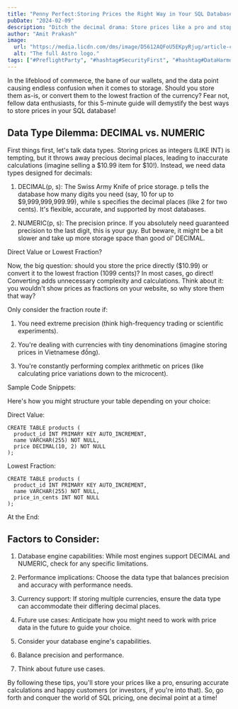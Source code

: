 ```yaml
---
title: "Penny Perfect:Storing Prices the Right Way in Your SQL Database"
pubDate: "2024-02-09"
description: "Ditch the decimal drama: Store prices like a pro and stop your data from going bananas!"
author: "Amit Prakash"
image:
  url: "https://media.licdn.com/dms/image/D5612AQFoU5EKpyRjug/article-cover_image-shrink_720_1280/0/1707453640280?e=1712793600&v=beta&t=ZcDLt8gn8QHUXK1UEDtY2Pb04mABgf9GtGwSzam6bCs"
  alt: "The full Astro logo."
tags: ["#PreflightParty", "#hashtag#SecurityFirst", "#hashtag#DataHarmony", "#hashtag#NoMoreWebWalls"]
---
```


In the lifeblood of commerce, the bane of our wallets, and the data point causing endless confusion when it comes to storage. Should you store them as-is, or convert them to the lowest fraction of the currency? Fear not, fellow data enthusiasts, for this 5-minute guide will demystify the best ways to store prices in your SQL database!

## Data Type Dilemma: DECIMAL vs. NUMERIC


First things first, let's talk data types. Storing prices as integers (LIKE INT) is tempting, but it throws away precious decimal places, leading to inaccurate calculations (imagine selling a $10.99 item for $10!). Instead, we need data types designed for decimals:

1. DECIMAL(p, s): The Swiss Army Knife of price storage. p tells the database how many digits you need (say, 10 for up to $9,999,999,999.99), while s specifies the decimal places (like 2 for two cents). It's flexible, accurate, and supported by most databases.

2. NUMERIC(p, s): The precision prince. If you absolutely need guaranteed precision to the last digit, this is your guy. But beware, it might be a bit slower and take up more storage space than good ol' DECIMAL.

Direct Value or Lowest Fraction?

Now, the big question: should you store the price directly ($10.99) or convert it to the lowest fraction (1099 cents)? In most cases, go direct! Converting adds unnecessary complexity and calculations. Think about it: you wouldn't show prices as fractions on your website, so why store them that way?

Only consider the fraction route if:

1. You need extreme precision (think high-frequency trading or scientific experiments).

2. You're dealing with currencies with tiny denominations (imagine storing prices in Vietnamese đồng).

3. You're constantly performing complex arithmetic on prices (like calculating price variations down to the microcent).

Sample Code Snippets:

Here's how you might structure your table depending on your choice:

Direct Value:

```
CREATE TABLE products (
  product_id INT PRIMARY KEY AUTO_INCREMENT,
  name VARCHAR(255) NOT NULL,
  price DECIMAL(10, 2) NOT NULL
);
```

Lowest Fraction:

```
CREATE TABLE products (
  product_id INT PRIMARY KEY AUTO_INCREMENT,
  name VARCHAR(255) NOT NULL,
  price_in_cents INT NOT NULL
);
```

At the End:

## Factors to Consider:

1. Database engine capabilities: While most engines support DECIMAL and NUMERIC, check for any specific limitations.

2. Performance implications: Choose the data type that balances precision and accuracy with performance needs.

3. Currency support: If storing multiple currencies, ensure the data type can accommodate their differing decimal places.

4. Future use cases: Anticipate how you might need to work with price data in the future to guide your choice.

5. Consider your database engine's capabilities.

6. Balance precision and performance.

7. Think about future use cases.

By following these tips, you'll store your prices like a pro, ensuring accurate calculations and happy customers (or investors, if you're into that). So, go forth and conquer the world of SQL pricing, one decimal point at a time!